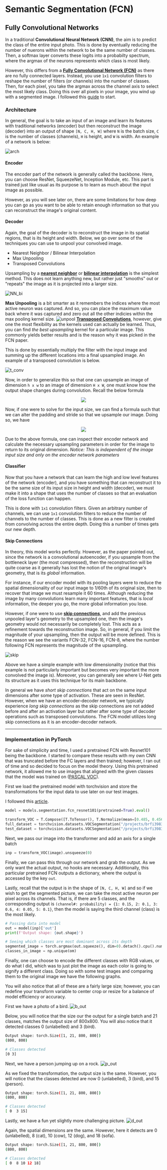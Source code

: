 # Semantic Segmentation (FCN)

## Fully Convolutional Networks
In a traditional **Convolutional Neural Network (CNN)**, the aim is to predict the class of the entire input photo. This is done by eventually reducing the number of nuerons within the network to be the same number of classes. Then, a softmax layer converts these logits into a probabilty spectrum, where the argmax of the neurons represents which class is most likely.

However, this differs from a **[Fully Convolutional Network (FCN)]()** as there are no fully connected layers. Instead, you use `1x1` convolution filters to reshape the number of filters (or channels) into the number of classes. Then, for each pixel, you take the argmax across the channel axis to select the most likely class. Doing this over all pixels in your image, you wind up with a segmented image. I followed this [guide](https://towardsdatascience.com/review-fcn-semantic-segmentation-eb8c9b50d2d1) to start.
### Architecture
In general, the goal is to take an input of an image and learn its features with traditional networks (encoder) but then reconstruct the image (decoder) into an output of shape `[N, C, H, W]` where `N` is the batch size, `C` is the number of classes (channels), `H` is height, and `W` is width. An example of a network is below:

![arch](./resources/encoer_decoder_arch.png)

#### Encoder
The encoder part of the network is generally called the backbone. Here, you can choose ResNet, SqueezeNet, Inception Module, etc. This part is trained just like usual as its purpose is to learn as much about the input image as possible.

However, as you will see later on, there are some limitations for how deep you can go as you want to be able to retain enough information so that you can reconstruct the image's original content.

#### Decoder
Again, the goal of the decoder is to reconstruct the image in its spatial regions, that is its height and width. Below, we go over some of the techniques you can use to unpool your convolved image.
* Nearest Neighbor / Bilinear Interpolation
* Max Unpooling
* Transposed Convolutions

Upsampling by a **[nearest neighbor](https://www.youtube.com/watch?v=AqscP7rc8_M&ab_channel=Computerphile)** or **[bilinear interpolation](https://www.youtube.com/watch?v=AqscP7rc8_M&ab_channel=Computerphile)** is the simplest method. This does not learn anything new, but rather just "smooths" out or "repeats" the image as it is projected into a larger size.

![NN_bi](NN_bi.png)

**Max Unpooling** is a bit smarter as it remembers the indices where the most active neuron was captured. And so, you can place the maximum value back where it was captured and zero out all the other indicies within the max pooling kernel size.
![unpool](./resources/max_unpooling.png)
**[Transposed Convolutions](https://blog.paperspace.com/transpose-convolution/)**, however, give one the most flexibility as the kernels used can actually be learned. Thus, you can find *the best upsampling* kernel for a particular image. This commonly yields better results and is the reason why it was picked in the FCN paper.

This is done by essentially multiply the filter with the input image and summing up the different locations into a final upsampled image. An example of a transposed convolution is below.

![t_conv](./resources/transposed_convolution.png)

Now, in order to generalize this so that one can upsample an image of dimension `h x w` to an image of dimension `H x W`, one must know how the output shape changes during convolution. Recall the below formula

<p align="center">
  <img src="./resources/eqn1.png" />
</p>

Now, if one were to solve for the input size, we can find a formula such that we can alter the padding and stride so that we upsample our image. Doing so, we have

<p align="center">
  <img src="./resources/eqn2.png" />
</p>

Due to the above formula, one can inspect their encoder network and calculate the necessary upsampling parameters in order for the image to return to its original dimension. *Notice: This is independent of the image input size and only on the encoder network parameters*
#### Classifier
Now that you have a network that can learn the high and low level features of the network (encoder), and you have something that can reconstruct it to be the same size of its input size in height and width (decoder), we must make it into a shape that uses the number of classes so that an evaluation of the loss function can happen.

This is done with `1x1` convolution filters. Given an arbitrary number of channels, we can use `1x1` convolution filters to reduce the number of channels to the number of classes. This is done as a new filter is created from convolving across the entire depth. Doing this a number of times gets our new depth.

#### Skip Connections
In theory, this model works perfectly. However, as the paper pointed out, since the network is a convolutional autoencoder, if you upsample from the bottleneck layer (the most compressed), then the reconstruction will be quite coarse as it generally has lost the notion of the original image's geometry, that is its *global* information.

For instance, if our encoder model with its pooling layers were to reduce the spatial dimensionality of our input image to 1/60th of its original size, then to recover that image we must resample it 60 times. Although reducing the image by many convolutions learn many important features, that is *local* information, the deeper you go, the more global information you lose.

However, if one were to use **[skip connections](https://theaisummer.com/skip-connections/)**, and add the previous unpooled layer's geometry to the upsampled one, then the image's geometry would not necessarily be completely lost. This acts as a refinement towards the reconstruction image. So, in general, if you limit the magnitude of your upsampling, then the output will be more defined. This is the reason we see the variants FCN-32, FCN-16, FCN-8, where the number following FCN represents the magnitude of the upsampling.

![skip](./resources/skip_connections.png)

Above we have a simple example with low dimensionality (notice that this example is not particularly important but becomes very important the more convolved the image is). Moreover, you can generally see where U-Net gets its structure as it uses this technique for its main backbone.

In general we have *short skip connections* that act on the same input dimensions after some type of activation. These are seen in ResNet. However, when we have an encoder-decoder network, we typically experience *long skip connections* as the skip connections are not added before and after an activation layer but rather after some type of decoder operations such as transposed convolutions. The FCN model utilizes long skip connections as it is an encoder-decoder network.

---

### Implementation in PyTorch
For sake of simplicity and time, I used a pretrained FCN with Resnet101 being the backbone. I started to compare these results with my own CNN that was truncated before the FC layers and then trained; however, I ran out of time and so decided to focus on the model theory. Using this pretrained network, it allowed me to use images that aligned with the given classes that the model was trained on ([PASCAL VOC](http://host.robots.ox.ac.uk/pascal/VOC/)).

First we load the pretrained model with torchvision and store the transformations for the input data to use later on our test images.

I followed this [article](https://www.learnopencv.com/pytorch-for-beginners-semantic-segmentation-using-torchvision/).

```python
model = models.segmentation.fcn_resnet101(pretrained=True).eval()

transform_VOC = T.Compose([T.ToTensor(), T.Normalize(mean=[0.485, 0.456, 0.406], std=[0.229, 0.224, 0.225])])
full_dataset = torchvision.datasets.VOCSegmentation("/projects/brfi3983/", image_set='train', download=True, transform=transform_VOC)
test_dataset = torchvision.datasets.VOCSegmentation("/projects/brfi3983/", image_set='val', download=True, transform=transform_VOC)
```

Next, we pass our image into the transformer and add an axis for a single batch
```python
inp = transform_VOC(image).unsqueeze(0)
```
Finally, we can pass this through our network and grab the output. As we only want the actual output, no hooks are necessary. Additionally, this particular pretrained FCN outputs a dictionary, where the output is accessed by the key `out`.

Lastly, recall that the output is in the shape of `[N, C, H, W]` and so if we wish to get the segmented picture, we can take the most active neuron per pixel across its channels. That is, if there are 5 classes, and the corresponding output is `(channel#: probability) = {1: 0.15, 2: 0.1, 3: 0.6, 4: 0.05, 5: 0.1}`, then the model is saying the third channel (class) is the most likely.

```python
# Passing data into model
out = model(inp)['out']
print(f'Output shape: {out.shape}')

# Seeing which classes are most dominant across its depth
segmented_image = torch.argmax(out.squeeze(), dim=0).detach().cpu().numpy()
classes_in_image = np.unique(om)
```
Finally, one can choose to encode the different classes with RGB values, or do what I did, which was to just plot the image as each color is going to signify a different class. Doing so with some test images and comparing them to the original image we have the following graphs.

You will also notice that all of these are a fairly large size; however, you can redefine your transform variable to center crop or resize for a balance of model efficiency or accuracy.

First we have a photo of a bird.
![b_out](./resources/bird_out.png)

Below, you will notice that the size our the output for a single batch and 21 classes, matches the output size of 800x800. You will also notice that it detected classes 0 (unlabelled) and 3 (bird).

```bash
Output shape: torch.Size([1, 21, 800, 800])
(800, 800)

# Classes detected
[0 3]
```

Next, we have a person jumping up on a rock.
![p_out](./resources/person_out.png)

As we fixed the transformation, the output size is the same. However, you will notice that the classes detected are now 0 (unlabelled), 3 (bird), and 15 (person).

```bash
Output shape: torch.Size([1, 21, 800, 800])
(800, 800)

# Classes detected
[ 0  3 15]
```

Lastly, we have a fun yet slightly more challenging picture.
![d_out](./resources/dog_out.png)

Again, the spatial dimensions are the same. However, here it detects are 0 (unlabelled), 8 (cat), 10 (cow), 12 (dog), and 18 (sofa).
```bash
Output shape: torch.Size([1, 21, 800, 800])
(800, 800)

# Classes detected
[ 0  8 10 12 18]
```